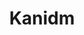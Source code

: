 ---
codehost: https://github.com/https://github.com/kanidm/kanidm
logohandle: kanidm
sort: kanidm
title: Kanidm
website: https://kanidm.com/
---